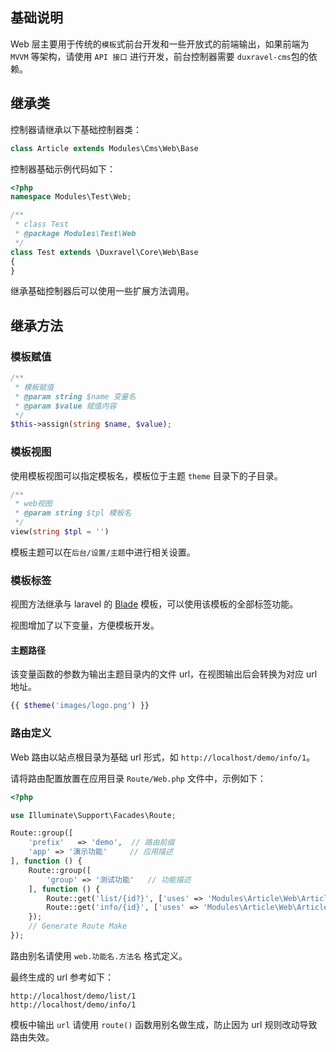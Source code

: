 ## 基础说明

Web 层主要用于传统的`模板`式前台开发和一些开放式的前端输出，如果前端为 `MVVM` 等架构，请使用 `API 接口` 进行开发，前台控制器需要 `duxravel-cms`包的依赖。

## 继承类

控制器请继承以下基础控制器类：

```php
class Article extends Modules\Cms\Web\Base
```

控制器基础示例代码如下：

```php
<?php
namespace Modules\Test\Web;

/**
 * class Test
 * @package Modules\Test\Web
 */
class Test extends \Duxravel\Core\Web\Base
{
}
```

继承基础控制器后可以使用一些扩展方法调用。

## 继承方法

### 模板赋值

```php
/**
 * 模板赋值
 * @param string $name 变量名
 * @param $value 赋值内容
 */
$this->assign(string $name, $value);
```

### 模板视图

使用模板视图可以指定模板名，模板位于主题 `theme` 目录下的子目录。

```php
/**
 * web视图
 * @param string $tpl 模板名
 */
view(string $tpl = '')
```

模板主题可以在`后台/设置/主题`中进行相关设置。

### 模板标签

视图方法继承与 laravel 的 [Blade](https://learnku.com/docs/laravel/8.x/blade/9377) 模板，可以使用该模板的全部标签功能。

视图增加了以下变量，方便模板开发。

#### 主题路径

该变量函数的参数为输出主题目录内的文件 url，在视图输出后会转换为对应 url 地址。

```php
{{ $theme('images/logo.png') }}
```

### 路由定义

Web 路由以站点根目录为基础 url 形式，如 `http://localhost/demo/info/1`。

请将路由配置放置在应用目录 `Route/Web.php` 文件中，示例如下：

```php
<?php

use Illuminate\Support\Facades\Route;

Route::group([
    'prefix'   => 'demo',  // 路由前缀
    'app' => '演示功能'     // 应用描述
], function () {
    Route::group([
        'group' => '测试功能'   // 功能描述
    ], function () {
        Route::get('list/{id?}', ['uses' => 'Modules\Article\Web\Article@index', 'desc' => '列表'])->name('web.demo.list');
        Route::get('info/{id}', ['uses' => 'Modules\Article\Web\Article@info', 'desc' => '详情'])->name('web.demo.info');
    });
    // Generate Route Make
});
```

路由别名请使用 `web.功能名.方法名` 格式定义。

最终生成的 url 参考如下：

```unknown
http://localhost/demo/list/1
http://localhost/demo/info/1
```

模板中输出 `url` 请使用 `route()` 函数用别名做生成，防止因为 url 规则改动导致路由失效。
